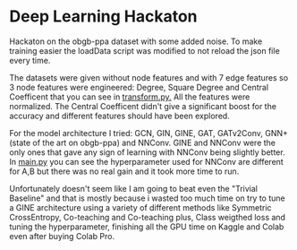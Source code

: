 # Deep Learning Hackaton

Hackaton on the obgb-ppa dataset with some added noise. To make training easier the loadData script was modified to not reload the json file every time.

The datasets were given without node features and with 7 edge features so 3 node features were engineered: Degree, Square Degree and Central Coefficent that you can see in [transform.py.](https://github.com/GiuseppeFrigeni/DL2025/blob/main/source/transforms.py) All the features were normalized. The Central Coefficent didn't give a significant boost for the accuracy and different features should have been explored. 

For the model architecture I tried: GCN, GIN, GINE, GAT, GATv2Conv, GNN+(state of the art on obgb-ppa) and NNConv.
GINE and NNConv were the only ones that gave any sign of learning with NNConv being slightly better. In [main.py](https://github.com/GiuseppeFrigeni/DL2025/blob/main/source/main.py) you can see the hyperparameter used for NNConv are different for A,B but there was no real gain and it took more time to run.

Unfortunately doesn't seem like I am going to beat even the "Trivial Baseline" and that is mostly because i wasted too much time on try to tune a GINE architecture using a variety of different methods like Symmetric CrossEntropy, Co-teaching and Co-teaching plus, Class weigthed loss and tuning the hyperparameter, finishing all the GPU time on Kaggle and Colab even after buying Colab Pro.
